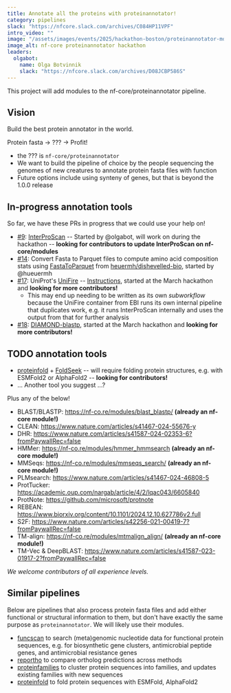 ```yaml
---
title: Annotate all the proteins with proteinannotator!
category: pipelines
slack: "https://nfcore.slack.com/archives/C084HP11VPF"
intro_video: ""
image: "/assets/images/events/2025/hackathon-boston/proteinannotator-moar-proteinanotator-modules.jpg"
image_alt: nf-core proteinannotator hackathon
leaders:
  olgabot:
    name: Olga Botvinnik
    slack: "https://nfcore.slack.com/archives/D08JCBP586S"
---
```


This project will add modules to the nf-core/proteinannotator pipeline.

## Vision

Build the best protein annotator in the world.

Protein fasta -> ??? -> Profit!

- the ??? is `nf-core/proteinannotator`
- We want to build the pipeline of choice by the people sequencing the genomes of new creatures to annotate protein fasta files with function
- Future options include using synteny of genes, but that is beyond the 1.0.0 release

## In-progress annotation tools

So far, we have these PRs in progress that we could use your help on!

- [#9](https://github.com/nf-core/proteinannotator/pull/9): [InterProScan](https://interproscan-docs.readthedocs.io/) -- Started by @olgabot, will work on during the hackathon -- **looking for contributors to update InterProScan on nf-core/modules**
- [#14](https://github.com/nf-core/proteinannotator/pull/14): Convert Fasta to Parquet files to compute amino acid composition stats using [FastaToParquet](https://github.com/heuermh/dishevelled-bio/blob/352ff5578a11a8b84755fc7b251362ee3adb847f/tools/src/main/java/org/dishevelled/bio/tools/FastaToParquet.java#L73) from [heuermh/dishevelled-bio](https://github.com/heuermh/dishevelled-bio), started by @hueuermh
- [#17](https://github.com/nf-core/proteinannotator/pull/17): UniProt's [UniFire](https://gitlab.ebi.ac.uk/uniprot-public/unifire) -- [Instructions](https://www.ebi.ac.uk/training/events/annotate-your-proteins-uniprot-functional-annotation-system-unifire/), started at the March hackathon and **looking for more contributors!**
  - This may end up needing to be written as its own _subworkflow_ because the UniFire container from EBI runs its own internal pipeline that duplicates work, e.g. it runs InterProScan internally and uses the output from that for further analysis
- [#18](https://github.com/nf-core/proteinannotator/pull/18): [DIAMOND-blastp](https://github.com/bbuchfink/diamond), started at the March hackathon and **looking for more contributors!**

## TODO annotation tools

- [proteinfold](https://nf-co.re/proteinfold/1.1.1/) + [FoldSeek](https://github.com/steineggerlab/foldseek) -- will require folding protein structures, e.g. with ESMFold2 or AlphaFold2 -- **looking for contributors!**
- ... Another tool you suggest ...?

Plus any of the below!

- BLAST/BLASTP: https://nf-co.re/modules/blast_blastp/ **(already an nf-core module!)**
- CLEAN: https://www.nature.com/articles/s41467-024-55676-y
- DHR: https://www.nature.com/articles/s41587-024-02353-6?fromPaywallRec=false
- HMMer: https://nf-co.re/modules/hmmer_hmmsearch **(already an nf-core module!)**
- MMSeqs: https://nf-co.re/modules/mmseqs_search/ **(already an nf-core module!)**
- PLMsearch: https://www.nature.com/articles/s41467-024-46808-5
- ProtTucker: https://academic.oup.com/nargab/article/4/2/lqac043/6605840
- ProtNote: https://github.com/microsoft/protnote
- REBEAN: https://www.biorxiv.org/content/10.1101/2024.12.10.627786v2.full
- S2F: https://www.nature.com/articles/s42256-021-00419-7?fromPaywallRec=false
- TM-align: https://nf-co.re/modules/mtmalign_align/ **(already an nf-core module!)**
- TM-Vec & DeepBLAST: https://www.nature.com/articles/s41587-023-01917-2?fromPaywallRec=false

_We welcome contributors of all experience levels._

## Similar pipelines

Below are pipelines that also process protein fasta files and add either functional or structural information to them, but don't have exactly the same purpose as `proteinannotator`. We will likely use their modules.

- [funcscan](https://nf-co.re/funcscan/dev/) to search (meta)genomic nucleotide data for functional protein sequences, e.g. for biosynthetic gene clusters, antimicrobial peptide genes, and antimicrobial resistance genes
- [reportho](https://nf-co.re/reportho/dev/) to compare ortholog predictions across methods
- [proteinfamilies](https://nf-co.re/proteinfamilies/dev/) to cluster protein sequences into families, and updates existing families with new sequences
- [proteinfold](https://nf-co.re/proteinfold/1.1.1/) to fold protein sequences with ESMFold, AlphaFold2
